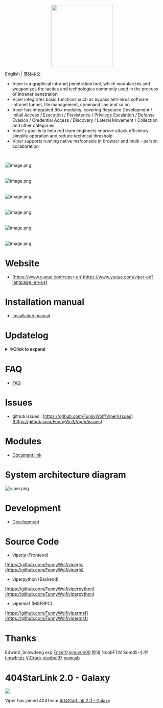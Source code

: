 <p align="center">
   <img width="200" src="https://cdn.nlark.com/yuque/0/2020/svg/159259/1590851265515-f865560b-ba50-4ca3-b2f6-5e8db3268da1.svg#align=left&display=inline&height=200&margin=%5Bobject%20Object%5D&name=logo.svg&originHeight=200&originWidth=200&size=1378&status=done&style=none&width=200">
</p>

English | [简体中文](./README_ZH.md)

- Viper is a graphical intranet penetration tool, which modularizes and weaponizes the tactics and technologies commonly used in the process of Intranet penetration
- Viper integrates basic functions such as bypass anti-virus software, intranet tunnel, file management, command line and so on
- Viper has integrated 80+ modules, covering Resource Development / Initial Access / Execution / Persistence / Privilege Escalation / Defense Evasion / Credential Access / Discovery / Lateral Movement / Collection and other categories
- Viper's goal is to help red team engineers improve attack efficiency, simplify operation and reduce technical threshold
- Viper supports running native msfconsole in browser and multi - person collaboration

<br>

![image.png](https://cdn.nlark.com/yuque/0/2021/png/159259/1631688473804-d80f746b-e2fd-4d53-a44e-8bf8c4dc89d1.png?x-oss-process=image%2Fresize%2Cw_2250%2Climit_0)
<br>
<br>
<br>
![image.png](https://cdn.nlark.com/yuque/0/2021/png/159259/1631688521936-66b17009-3830-4925-941d-aad201252f90.png?x-oss-process=image%2Fresize%2Cw_2256%2Climit_0)
<br>
<br>
<br>
![image.png](https://cdn.nlark.com/yuque/0/2021/png/159259/1631688605817-27cf835d-fd4c-42cc-95a1-880ea5cf9102.png?x-oss-process=image%2Fresize%2Cw_2256%2Climit_0)
<br>
<br>
<br>
![image.png](https://cdn.nlark.com/yuque/0/2021/png/159259/1631688493291-48972160-0e2a-4757-a3a0-a466003d98f3.png?x-oss-process=image%2Fresize%2Cw_2256%2Climit_0)
<br>
<br>
<br>
![image.png](https://cdn.nlark.com/yuque/0/2021/png/159259/1631688640236-8f79ff40-e012-4fe8-89ce-cfcf2fd6627e.png?x-oss-process=image%2Fresize%2Cw_2256%2Climit_0)
<br>
<br>
<br>
![image.png](https://cdn.nlark.com/yuque/0/2021/png/159259/1631688660123-906ed19d-a6df-4632-8169-b6edf50c6ef7.png?x-oss-process=image%2Fresize%2Cw_2256%2Climit_0)
<br>

# Website

- [https://www.yuque.com/viper-en](https://www.yuque.com/viper-en?language=en-us)

# Installation manual

- [Installation manual](https://www.yuque.com/viper-en/inh85g/cvucxz?language=en-us)

# Updatelog

<details>
<summary><b>✨Click to expand</b></summary>

## v1.5.7 20211115
### Optimization
- 'InternetScan' add debug interface
- Webdelivery currently no longer forces binding of target and payload
- Functional optimization of Puma and ipgeo
- front-end interaction optimization
- Merge Metasploit Framework version 6.1.15

### Bugfix
- Fix the handler exception caused by ipgeo exception
- Fix the repeated addition of UDP handler after Viper restart

## v1.5.6 20211031
### New Features
- Added 'Hander firewall' function
- Added the module of "Direct windows syscall evasion technique"
### Optimization
- reverse_http(s) when the network is disconnected, the timeout is updated from 21 seconds (Windows default) to 3 seconds
- The current session does not expire by default and will not exit automatically
- Merge Metasploit Framework version 6.1.13
### Bugfix
- Repair reverse_tcp failed to connect when 'sessionexpirationtimeout' is 0
- Fix failure to get default lhost parameter on ui

## v1.5.5 20211024
### New Features
- Added `CVE-2021-40449 LPE` module
- One click download all Viper logs from WEBUI
### Optimization
- Merged metasploit-framework 6.1.12
### Bugfix
- Fix the port occupancy problem after the socks is removed

## v1.5.4 20211017
### New Features
- Added `MS17-010 Exploit (CSharp)` module
### Optimization
- Merged metasploit-framework 6.1.11
### Bugfix
- Fix duplicate add reverse_http(s) handler failed to deal with session online requests.

## v1.5.3 20211010
### Optimization
- Optimize msfconsole user experience
- Merged metasploit-framework 6.1.10

<br/>

## v1.5.2 20211007

### Optimization
- Login page multilingual support
- Merged metasploit-framework 6.1.9

## v1.5.1 20210926
### New Features
- Added `Obtain Internet outbound IP` module
- New search filter for session process list

### Optimization
- Antivirus software display supports English version
- Optimize the output format of the intranet scanning module
- Optimize the performance and UI of the `Run Module` function
- Merged metasploit-framework 6.1.8 version

### Bugfix
- Fix the problem that the name of antivirus software is not displayed

## v1.5.0 20210919
### New Features
- VIPER now support English language

### Optimization
- Optimized the format of session online SMS
- Merged metasploit-framework 6.1.7 version

### Bugfix
- Fixed the issue that `ExitOnSession` did not take effect
- Fix the issue that the bind handler of the exploit module does not take effect

## v1.4.2 20210822

### New Features
- Added `Session online by SCF (Tencent API Gateway)` module

### Optimization
- Use Unix socketpair to replace 127.0.0.1 socketpair to improve performance
- Optimize the `handler` function, add HttpHostHeader parameter
- Block ids check of session
- Merged metasploit-framework 6.1.5 version

### Bugfix
- Fixed the problem that some module tasks could not be deleted
- Fixed the issue of channel not being released in MSF
- Fix the issue of `Clone Https certificate` certificate length, adapt to the new features of SSLVersion
- Fix the issue that the session does not respond after the use of Linux intranet routing and command execution due to stream hang

</details>


# FAQ

- [FAQ](https://www.yuque.com/viper-en/faq)

# Issues

- github issues : [https://github.com/FunnyWolf/Viper/issues](https://github.com/FunnyWolf/Viper/issues)

# Modules

- [Document link](https://www.yuque.com/viper-en/module)

# System architecture diagram

![viper.png](https://cdn.nlark.com/yuque/0/2021/png/159259/1627364231093-768d3b07-e044-4a2d-a3fa-e9ebd92a0828.png)

# Development

- [Development](https://www.yuque.com/viper-en/code)

# Source Code

- viperjs (Frontend)

[https://github.com/FunnyWolf/viperjs](https://github.com/FunnyWolf/viperjs)

- viperpython (Backend)

[https://github.com/FunnyWolf/viperpython](https://github.com/FunnyWolf/viperpython)

- vipermsf (MSFRPC)

[https://github.com/FunnyWolf/vipermsf](https://github.com/FunnyWolf/vipermsf)

# Thanks

Edward_Snowdeng exp
[Fnzer0](https://github.com/Fnzer0)
[qingyun00](https://github.com/qingyun00)
脸谱 NoobFTW Somd5-小宇
[timwhitez](https://github.com/timwhitez)
[ViCrack](https://github.com/ViCrack)
[xiaobei97](https://github.com/xiaobei97)
[yumusb](https://github.com/yumusb)


# 404StarLink 2.0 - Galaxy

![](https://github.com/knownsec/404StarLink-Project/raw/master/logo.png)

Viper has joined 404Team [404StarLink 2.0 - Galaxy](https://github.com/knownsec/404StarLink2.0-Galaxy)
